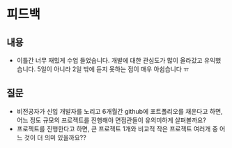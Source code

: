 # 피드백

## 내용
- 이틀간 너무 재밌게 수업 들었습니다. 개발에 대한 관심도가 많이 올라갔고 유익했습니다. 5일이 아니라 2일 밖에 듣지 못하는 점이 매우 아쉽습니다 ㅠ

## 질문
- 비전공자가 신입 개발자를 노리고 6개월간 github에 포트폴리오를 채운다고 하면, 어느 정도 규모의 프로젝트를 진행해야 면접관들이 유의미하게 살펴볼까요?
- 프로젝트를 진행한다고 하면, 큰 프로젝트 1개와 비교적 작은 프로젝트 여러개 중 어느 것이 더 의미 있을까요??
